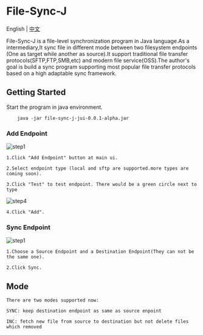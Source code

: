 # File-Sync-J

English | [中文](https://github.com/codflow/file-sync-j/blob/master/file-sync-j-jui/README_zh.MD)

File-Sync-J is a file-level synchronization program in Java language.As a intermediary,It sync file in different mode between two filesystem endpoints (One as target while another as source).It support traditional file transfer protocols(SFTP,FTP,SMB,etc) and modern file service(OSS).The author's goal is build a sync program supporting most popular file transfer protocols based on a high adaptable sync framework.


## Getting Started

Start the program in java environment.

```
    java -jar file-sync-j-jui-0.0.1-alpha.jar
```

### Add Endpoint

  ![step1](https://raw.githubusercontent.com/codflow/file-sync-j/master/file-sync-j-jui/doc/images/main_ui_0.png)

    1.Click "Add Endpoint" button at main ui.
    
    2.Select endpoint type (local and sftp are supported.more types are coming soon).

    3.Click "Test" to test endpoint. There would be a green circle next to type

  ![step4](https://raw.githubusercontent.com/codflow/file-sync-j/master/file-sync-j-jui/doc/images/endpoint_sftp_0.png)
  
    4.Click "Add".

### Sync Endpoint

    
  ![step1](https://raw.githubusercontent.com/codflow/file-sync-j/master/file-sync-j-jui/doc/images/main_ui_1.png)

    1.Choose a Source Endpoint and a Destination Endpoint(They can not be the same one).

    2.Click Sync.

## Mode

    There are two modes supported now:
    
    SYNC: keep destination endpoint as same as source enpoint

    INC: fetch new file from source to destination but not delete files which removed